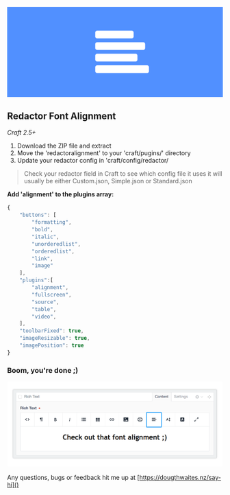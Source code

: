 ![](header.png)

## Redactor Font Alignment
*Craft 2.5+*

1. Download the ZIP file and extract
2. Move the 'redactoralignment' to your 'craft/pugins/' directory
3. Update your redactor config in 'craft/config/redactor/

>  Check your redactor field in Craft to see which config file it uses it will usually be either Custom.json, Simple.json or Standard.json

**Add 'alignment' to the plugins array:**

``` javascript
{
	"buttons": [
		"formatting",
		"bold",
		"italic",
		"unorderedlist",
		"orderedlist",
		"link",
		"image"
	],
	"plugins":[
		"alignment",
		"fullscreen",
		"source",
		"table",
		"video",
	],
	"toolbarFixed": true,
	"imageResizable": true,
	"imagePosition": true
}
```

### Boom, you're done ;)

![](screenshot.png)

Any questions, bugs or feedback hit me up at [https://dougthwaites.nz/say-hi]()
